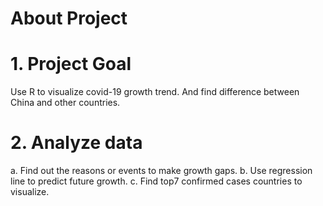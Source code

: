 # About Project

# 1. Project Goal
Use R to visualize covid-19 growth trend. And find difference between China and other countries.

# 2. Analyze data
a. Find out the reasons or events to make growth gaps.
b. Use regression line to predict future growth.
c. Find top7 confirmed cases countries to visualize.

